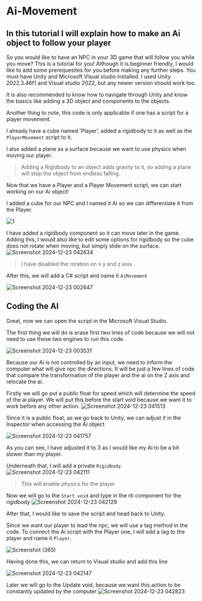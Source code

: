 # Ai-Movement
## In this tutorial I will explain how to make an Ai object to follow your player

So you would like to have an NPC in your 3D game that will follow you while you move?
This is a tutorial for you!
Although it is beginner friendly, I would like to add some prerequesites for you before making any further steps. 
You must have Unity and Microsoft Visual studio installed. I used Unity 2022.3.46f1 and Visual studio 2022, but any newer version should work too.

It is also recommended to know how to navigate through Unity and know the basics like adding a 3D object and components to the objects.

Another thing to note, this code is only applicable if one has a script for a player movement.

I already have a cube named 'Player', added a rigidbody to it as well as the `PlayerMovement` script to it.

I also added a plane as a surface because we want to use physics when moving our player.
> Adding a Rigidbody to an object adds gravity to it, so adding a plane will stop the object from endless falling.

Now that we have a Player and a Player Movement script, we can start working on our Ai object!

I added a cube for our NPC and I named it Ai so we can differentiate it from the Player.

![1](https://github.com/user-attachments/assets/5b322dd6-78ce-428f-8cfb-c0da5cf5812e)

I have added a rigidbody component so it can move later in the game. Adding this, I would also like to edit some options for rigidbody so the cube does not rotate when moving, but simply slide on the surface.
![Screenshot 2024-12-23 042634](https://github.com/user-attachments/assets/5986018f-f55f-43e6-885b-a60a040def47)
> I have disabled the roration on x y and z axis .

After this, we will add a C# script and name it `AiMovement`

![Screenshot 2024-12-23 002647](https://github.com/user-attachments/assets/7c1fd53a-6e04-4a73-92b6-732939f17a7f)

## Coding the AI

Great, now we can open the script in the Microsoft Visual Studio.

The first thing we will do is erase first two lines of code because we will not need to use these two engines to run this code.

![Screenshot 2024-12-23 003531](https://github.com/user-attachments/assets/95bd70e9-d415-4d1b-bc53-c147593c8250)


Because our Ai is not controlled by an input, we need to inform the computer what will give npc the directions. It will be just a few lines of code that compare the transformation of the player and the ai on the Z axis and relocate the ai.

Firstly we will go put a public float for speed which will determine the speed of the ai player. 
We will put this before the start void because we want it to work before any other action.
![Screenshot 2024-12-23 041513](https://github.com/user-attachments/assets/c4ccf4dd-100c-4f38-a914-73b560209b53)

Since it is a public float, as we go back to Unity, we can adjust it in the Inspector when accessing the Ai object

![Screenshot 2024-12-23 041757](https://github.com/user-attachments/assets/fde2b894-d134-4872-9a36-dc6713fe534b)

As you can see, I have adjusted it to 3 as I would like my Ai to be a bit slower than my player.

Underneath that, I will add a private `Rigidbody`.
![Screenshot 2024-12-23 042111](https://github.com/user-attachments/assets/765ab61d-25d3-4375-83bd-b9cbe3698daf)

> This will enable physics for the player

Now we will go to the `Start void` and type in the rb component for the rigidbody
![Screenshot 2024-12-23 042129](https://github.com/user-attachments/assets/110b0382-d5d6-4d96-a93d-eb9f2578da7f)

After that, I would like to save the script and head back to Unity.

Since we want our player to lead the npc, we will use a tag method in the code. To connect the Ai script with the Player one, I will add a tag to the player and name it `Player`.

![Screenshot (365)](https://github.com/user-attachments/assets/2d1a962f-3347-4635-8878-5187987040b7)

Having done this, we can return to Visual studio and add this line

![Screenshot 2024-12-23 042147](https://github.com/user-attachments/assets/b27de3f5-b978-4e70-ae8c-055bdbaa5495)

Later we will go to the Update void, because we want this action to be constantly updated by the computer
![Screenshot 2024-12-23 042823](https://github.com/user-attachments/assets/132a2824-6d0c-4c5d-8b36-6e87e7e18c6a)








